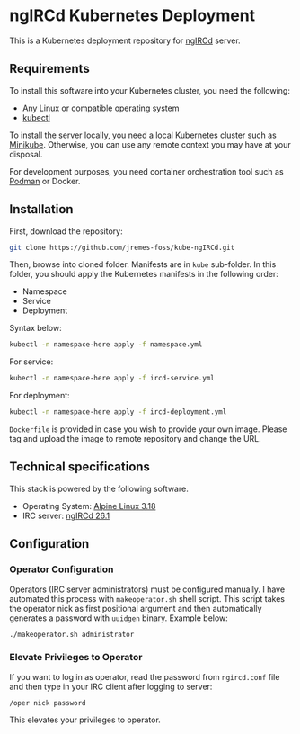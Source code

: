 # ngIRCd Kubernetes Deployment

This is a Kubernetes deployment repository for [ngIRCd](https://github.com/ngircd/ngircd) server.

## Requirements

To install this software into your Kubernetes cluster, you need the following:

- Any Linux or compatible operating system
- [kubectl](https://kubernetes.io/docs/reference/kubectl/)

To install the server locally, you need a local Kubernetes cluster such as [Minikube](https://minikube.sigs.k8s.io/docs/start/). Otherwise, you can use any remote context you may have at your disposal.

For development purposes, you need container orchestration tool such as [Podman](https://podman.io/) or Docker.

## Installation

First, download the repository:

```bash
git clone https://github.com/jremes-foss/kube-ngIRCd.git
```

Then, browse into cloned folder. Manifests are in `kube` sub-folder. In this folder, you should apply the Kubernetes manifests in the following order:

* Namespace
* Service
* Deployment

Syntax below:

```bash
kubectl -n namespace-here apply -f namespace.yml
```

For service:

```bash
kubectl -n namespace-here apply -f ircd-service.yml
```

For deployment:

```bash
kubectl -n namespace-here apply -f ircd-deployment.yml
```

`Dockerfile` is provided in case you wish to provide your own image. Please tag and upload the image to remote repository and change the URL.

## Technical specifications

This stack is powered by the following software.

- Operating System: [Alpine Linux 3.18](https://www.alpinelinux.org/)
- IRC server: [ngIRCd 26.1]()

## Configuration

### Operator Configuration

Operators (IRC server administrators) must be configured manually. I have automated this process with `makeoperator.sh` shell script. This script takes the operator nick as first positional argument and then automatically generates a password with `uuidgen` binary. Example below:

```bash
./makeoperator.sh administrator
```

### Elevate Privileges to Operator

If you want to log in as operator, read the password from `ngircd.conf` file and then type in your IRC client after logging to server:

```
/oper nick password
```

This elevates your privileges to operator.
